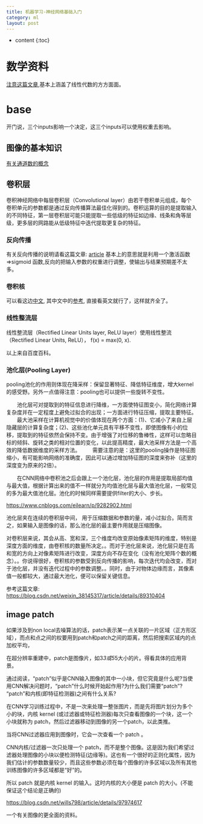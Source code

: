 ```yaml
---
title: 机器学习-神经网络基础入门
category: ml
layout: post
---
```

* content
{:toc}

# 数学资料

[注意这篇文章](https://blog.csdn.net/Luo_da/article/details/76026677),基本上涵盖了线性代数的方方面面。

# base

开门说，三个inputs影响一个决定，这三个inputs可以使用权重去影响。

## 图像的基本知识

[有关通道数的概念](https://tinacristal.github.io/2018/09/24/%E5%85%B3%E4%BA%8Eopencv%E7%9A%84%E9%80%9A%E9%81%93/)

## 卷积层
卷积神经网络中每层卷积层（Convolutional layer）由若干卷积单元组成，每个卷积单元的参数都是通过反向传播算法最佳化得到的。卷积运算的目的是提取输入的不同特征，第一层卷积层可能只能提取一些低级的特征如边缘、线条和角等层级，更多层的网路能从低级特征中迭代提取更复杂的特征。

### 反向传播
有关反向传播的说明请看这篇文章:
[article](https://www.cnblogs.com/charlotte77/p/5629865.html) 基本上的意思就是利用一个激活函数=>sigmoid 函数,反向的把输入参数的权重进行调整，使输出与结果预期差不太多。

### 卷积核
可以看这边[中文](https://www.cnblogs.com/yibeimingyue/p/11964515.html), 其中文中的[参考](https://towardsdatascience.com/types-of-convolution-kernels-simplified-f040cb307c37), 直接看英文就行了，这样就齐全了。

### 线性整流层
线性整流层（Rectified Linear Units layer, ReLU layer）使用线性整流（Rectified Linear Units, ReLU）， f(x) = max(0, x).

以上来自百度百科。

### 池化层(Pooling Layer)
pooling池化的作用则体现在降采样：保留显著特征、降低特征维度，增大kernel的感受野。另外一点值得注意：pooling也可以提供一些旋转不变性。

　　池化层可对提取到的特征信息进行降维，一方面使特征图变小，简化网络计算复杂度并在一定程度上避免过拟合的出现；一方面进行特征压缩，提取主要特征。
  最大池采样在计算机视觉中的价值体现在两个方面：(1)、它减小了来自上层隐藏层的计算复杂度；(2)、这些池化单元具有平移不变性，即使图像有小的位移，提取到的特征依然会保持不变。由于增强了对位移的鲁棒性，这样可以忽略目标的倾斜、旋转之类的相对位置的变化，以此提高精度，最大池采样方法是一个高效的降低数据维度的采样方法。
  需要注意的是：这里的pooling操作是特征图缩小，有可能影响网络的准确度，因此可以通过增加特征图的深度来弥补（这里的深度变为原来的2倍）。

　　在CNN网络中卷积池之后会跟上一个池化层，池化层的作用是提取局部均值与最大值，根据计算出来的值不一样就分为均值池化层与最大值池化层，一般常见的多为最大值池化层。池化的时候同样需要提供filter的大小、步长。

https://www.cnblogs.com/eilearn/p/9282902.html

池化层夹在连续的卷积层中间， 用于压缩数据和参数的量，减小过拟合。简而言之，如果输入是图像的话，那么池化层的最主要作用就是压缩图像。

对卷积层来说，其会从高、宽和深，三个维度均改变原始像素矩阵的维度，特别是深度方面的维度，由卷积核的数量所决定。。而对于池化层来说，池化层只是在高和宽的方向上对像素矩阵进行改变，深度方向不存在变化（没有池化矩阵个数的概念）。。你说得很好，卷积核的参数受到反向传播的影响，每次迭代均会改变，而对于池化层，并没有迭代过程中的参数调整。。同时，由于对物体边缘而言，其像素值一般都较大，通过最大池化，便可以保留关键信息。

参考这篇文章: https://blog.csdn.net/weixin_38145317/article/details/89310404


## image patch

如果涉及到non local去噪算法的话，patch表示某一点关联的一片区域（正方形区域），而点和点之间的权要用到patch和patch之间的距离，然后把搜索区域内的点加权平均，

在超分辨率重建中，patch是图像片，如3*3或5*5大小的片。得看具体的应用背景。

通过阅读，“patch”似乎是CNN输入图像的其中一小块，但它究竟是什么呢?当使用CNN解决问题时，“patch”什么时候开始起作用?为什么我们需要“patch”? “patch”和内核(即特征检测器)之间有什么关系?

在CNN学习训练过程中，不是一次来处理一整张图片，而是先将图片划分为多个小的块，内核 kernel (或过滤器或特征检测器)每次只查看图像的一个块，这一个小块就称为 patch，然后过滤器移动到图像的另一个patch，以此类推。

当将CNN过滤器应用到图像时，它会一次查看一个 patch 。

CNN内核/过滤器一次只处理一个 patch，而不是整个图像。这是因为我们希望过滤器处理图像的小块以便检测特征(边缘等)。这也有一个很好的正则化属性，因为我们估计的参数数量较少，而且这些参数必须在每个图像的许多区域以及所有其他训练图像的许多区域都是“好”的。

所以 patch 就是内核 kernel 的输入。这时内核的大小便是 patch 的大小。(不能保证这个结论是正确的)

https://blog.csdn.net/wills798/article/details/97974617

一个有关图像的更全面的资料。


